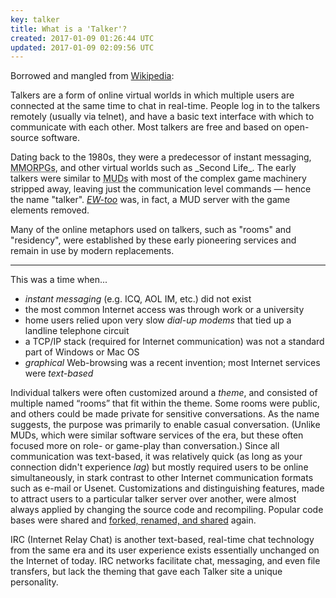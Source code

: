 ```yaml
---
key: talker
title: What is a 'Talker'?
created: 2017-01-09 01:26:44 UTC
updated: 2017-01-09 02:09:56 UTC
---
```


Borrowed and mangled from [Wikipedia](https://en.wikipedia.org/wiki/Talker):

Talkers are a form of online virtual worlds in which multiple users are connected at
the same time to chat in real-time. People log in to the talkers remotely (usually
via telnet), and have a basic text interface with which to communicate with each other.
Most talkers are free and based on open-source software.

<!--more-->

<p>
Dating back to the 1980s, they were a predecessor of instant messaging,
<abbr title="Massively Multiplayer Online Role-Playing Games">MMORPGs</abbr>, and
other virtual worlds such as _Second Life_.  The early talkers were similar to
<abbr title="Multi-User Dungeons (or Dimensions)">MUDs</abbr> with most of the complex
game machinery stripped away, leaving just the communication level commands — hence
the name "talker". <a href="/codebases/ewtoo.html"><i>EW-too</i></a> was, in fact, a
MUD server with the game elements removed.
</p>

Many of the online metaphors used on talkers, such as "rooms" and "residency", were
established by these early pioneering services and remain in use by modern replacements.

-----

This was a time when...

- _instant messaging_ (e.g. ICQ, AOL IM, etc.) did not exist
- the most common Internet access was through work or a university
- home users relied upon very slow _dial-up modems_ that tied up a landline telephone circuit
- a TCP/IP stack (required for Internet communication) was not a standard part of Windows or Mac OS
- _graphical_ Web-browsing was a recent invention; most Internet services were _text-based_

Individual talkers were often customized around a _theme_, and consisted of multiple named
<q>rooms</q> that fit within the theme.  Some rooms were public, and others could be made private
for sensitive conversations.  As the name suggests, the purpose was primarily to enable casual
conversation.  (Unlike MUDs, which were similar software services of the era, but these often focused
more on role- or game-play than conversation.)  Since all communication was text-based, it was relatively
quick (as long as your connection didn't experience _lag_) but mostly required users to be
online simultaneously, in stark contrast to other Internet communication formats such as e-mail or Usenet.
Customizations and distinguishing features, made to attract users to a particular talker server over another,
were almost always applied by changing the source code and recompiling.  Popular code bases were shared
and [forked, renamed, and shared][tree] again.

IRC (Internet Relay Chat) is another text-based, real-time chat technology from the same era and its user
experience exists essentially unchanged on the Internet of today.  IRC networks facilitate chat, messaging,
and even file transfers, but lack the theming that gave each Talker site a unique personality.

[tree]: /talkertree.txt
